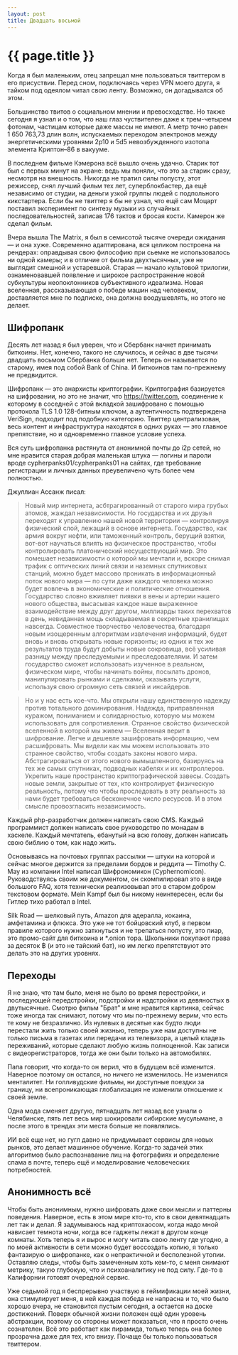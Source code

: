 ```yaml
---
layout: post
title: Двадцать восьмой
---
```

# {{ page.title }}

Когда я был маленьким, отец запрещал мне пользоваться твиттером в его присуствии. Перед сном, подключаясь через VPN моего друга, я тайком под одеялом читал свою ленту. Возможно, он догадывался об этом. 

Большинство твитов о социальном мнении и превосходстве. Но также сегодня я узнал и о том, что наш глаз чуствителен даже к трем-четырем фотонам, частицам которые даже массы не имеют. А метр точно равен 1 650 763,73 длин волн, испускаемых переходом электронов между энергетическими уровнями 2p10 и 5d5 невозбужденного изотопа элемента Криптон–86 в вакууме.

В последнем фильме Кэмерона всё вышло очень удачно. Старик тот был с первых минут на экране: ведь мы поняли, что это за старик сразу, несмотря на внешность. Никогда не тратил силы попусту, этот режиссер, снял лучший фильм тех лет, суперблокбастер, да ещё независимо от студии, на деньги узкой группы людей с подпольного кикстартера. Если бы не твиттер я бы не узнал, что ещё сам Моцарт поставил эксперимент по синтезу музыки из случайных последовательностей, записав 176 тактов и бросая кости. Камерон же сделал фильм. 

Вчера вышла The Matrix, я был в семисотой тысяче очереди ожидания — и она хуже. Современно адаптирована, вся целиком построена на рендерах: оправдывая свою философию при сьемке не использовалось ни одной камеры; и в отличие от фильма двухтысячных, уже не выглядит смешной и устаревшой. Старая — начало культовой трилогии, ознаменовавшей появление и широкое распространение новой субкультуры неопоклонников субъективного идеализма. Новая вселенная, рассказывающая о победе машин над человеком, доставляется мне по подписке, она должна воодушевлять, но этого не делает. 

## Шифропанк

Десять лет назад я был уверен, что и Сбербанк начнет принимать биткоины. Нет, конечно, такого не случилось, и сейчас в две тысячи двадцать восьмом Сбербанка больше нет. Теперь он называется по старому, имея под собой Bank of China. И биткоинов там по-прежнему не предвидится. 

Шифропанк — это анархисты криптографии. Криптография базируется на шифровании, но это не значит, что https://twitter.com, соединение к которому в соседней с этой вкладкой зашифровано с помощью протокола TLS 1.0 128-битным ключом, а аутентичность подтверждена VeriSign, подходит под подобную категорию. Твиттер централизован, весь контент и инфраструктура находятся в одних руках — это главное препятствие, но и одновременно главное условие успеха. 

Вся суть шифропанка растянута от анонимной почты до i2p сетей, но мне нравится старая добрая маленькая штука — логины и пароли вроде cypherpanks01/cypherpanks01 на сайтах, где требование регистрации и личных данных преувеличено чуть более чем полностью. 

Джуллиан Ассанж писал:

> Новый мир интернета, асбтрагированный от старого мира грубых атомов, жаждал независимости. Но государства и их друзья переходят к управлению нашей новой территории  — контролируя физический слой, лежащий в основе интернета. Государство, как армия вокруг нефти, или таможенный контроль, берущий взятки, вот-вот научаться влиять на физическое пространство, чтобы контролировать платонический несуществующий мир.  Это помешает независимости о которой мы мечтали и, вскоре снимая трафик с оптических линий связи и наземных спутниковых станций, можно будет массово проникать в информационный поток нового мира — по сути даже каждого человека можно будет вовлечь в экономические и политические отношения. Государство словно вживляет пиявки в вены и артерии нашего нового общества, высасывая каждое наше выраженное взаимодействие между друг другом, миллиарды таких перехватов в день, невиданная мощь складываемая в секретные хранилищах навсегда. Совместное творчество человечества, благодаря новым изощеренным алгоритмам извлечения информаций, будет вновь и вновь открывать новые горизонты; из одних и тех же результатов труда будут добыты новые сокровища, всё усиливая разницу между преследуемыми и преследователями. И затем государство сможет использовать изученное в реальном, физическом мире, чтобы начинать войны, посылать дронов, манипулировать рынками и сделками, оказывать услуги, используя свою огромную сеть связей и инсайдеров.

> Но и у нас есть кое-что. Мы открыли нашу единственную надежду против тотального доминирования. Надежда, приправленная куражом, пониманием и солидарностью, которую мы можем использовать для сопротивления. Странное свойство физической вселенной в которой мы живем — Вселенная верит в шифрование. Легче и дешевле зашифровать информацию, чем расшифровать. Мы видели как мы можем использовать это странное свойство, чтобы создать законы нового мира. Абстрагироваться от этого нового вымышленного, базируясь на тех же самых спутниках, подводных кабелях и их контроллеров. Укрепить наше пространство криптографической завесы. Создать новые земли, закрытые от тех, кто контролирует физическую реальность, потому что чтобы проследовать в эту реальность за нами будет требоваться бесконечное число ресурсов. И в этом смысле провозгласить независимость. 

Каждый php-разработчик должен написать свою CMS. Каждый программист должен написать свое руководство по монадам в хаскеле. Каждый мечтатель, ебанутый на всю голову, должен написать свою библию о том, как надо жить.

Основываясь на почтовых группах рассылки — штуки на которой и сейчас многое держится за пределами бордов и реддита — Timothy C. May из компании Intel написал Шифрономикон (Cyphernomicon). Руководствуясь своим же документом, он скомпилировал это в виде большого FAQ, хотя технически реализовывал это в старом добром текстовом формате. Mein Kampf был бы никому неинтересен, если бы Гитлер тихо работал в Intel.

Silk Road — шелковый путь, Amazon для адералла, кокаина, амфетамина и флюкса. Это уже не тот бойцовский клуб, в первом правиле которого нужно заткнуться и не трепаться попусту, это пиар, это промо-сайт для биткоина и *.onion тора. Школьники покупают права за десяток ฿ (и это не тайский бат), но им легко препятствуют это делать это на других уровнях.


## Переходы

Я не знаю, что там было, меня не было во время перестройки, и последующей передстройки, подстройки и надстройки из девяностых в двутысячные. Смотрю фильм "Брат" и мне нравится картинка, сейчас тоже иногда так снимают, потому что мы по-прежнему верим, что есть те кому не безразлично. Из нулевых в десятые как будто люди перестали жить только своей жизнью, теперь уже нам доступны не только письма в газетах или передачи из телевизора, а целый кладезь переживаний, которые сделают любую жизнь полноценной. Как записи с видеорегистраторов, тогда же они были только на автомобилях.

Папа говорит, что когда-то он верил, что в будущем всё изменится. Наверное поэтому он остался, но ничего не изменилось. Не изменился менталитет. Ни голливудские фильмы, ни доступные поездки за границу, ни всепроникающая глобализация не изменили отношение к своей земле.

Одна мода сменяет другую, пятнадцать лет назад все узнали о Челябинске, пять лет  весь мир шокировали сибирские мусульмане, а после этого в трендах эти места больше не появлялись. 

ИИ всё еще нет, но гугл давно не придумывает сервисы для новых рынков, это делает машинное обучение. Когда-то задачей этих алгоритмов было распознавание лиц на фотографиях и определение спама в почте, теперь ещё и моделирование человеческих потребностей.

## Анонимность всё

Чтобы быть анонимным, нужно шифровать даже свои мысли и паттерны поведения. Наверное, есть в этом мире кто-то, кто в свои девятнадцать лет так и делал. Я задумываюсь над криптохаосом, когда надо мной нависает темнота ночи, когда все гаджеты лежат в другом конце комнаты. Хоть теперь я и вырос и могу читать свою ленту где угодно, а по моей активности в сети можно будет воссоздать копию, я только фантазирую о шифропанке, как о непрактичной и бесполезной утопии. Оставляю следы, чтобы быть замеченным хоть кем-то, с меня снимают метрику, такую глубокую, что и психоаналитику не под силу. Где-то в Калифорнии готовят очередной сервис.

Уже седьмой год я беспрерывно участвую в геймификации моей жизни, она стимулирует меня, в ней каждая победа не напрасна и то, что было хорошо вчера, не становится пустым сегодня, а остается на доске достижений. Поверх обычной жизни положен ещё один уровень абстракции, поэтому со стороны может показаться, что я просто очень сознателен. Всё это работает как пирамида, только теперь она более прозрачна даже для тех, кто внизу. Почаще бы только пользоваться твиттером.
